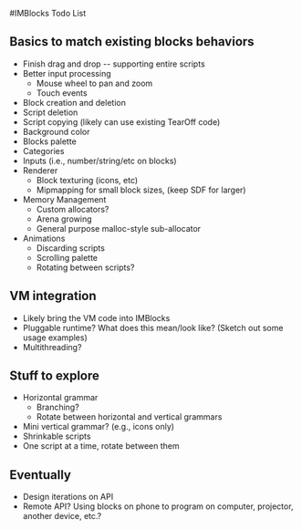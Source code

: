 #IMBlocks Todo List

## Basics to match existing blocks behaviors
  - Finish drag and drop -- supporting entire scripts
  - Better input processing
    - Mouse wheel to pan and zoom
    - Touch events
  - Block creation and deletion
  - Script deletion
  - Script copying (likely can use existing TearOff code)
  - Background color
  - Blocks palette
  - Categories
  - Inputs (i.e., number/string/etc on blocks)
  - Renderer
    - Block texturing (icons, etc)
    - Mipmapping for small block sizes, (keep SDF for larger)
  - Memory Management
    - Custom allocators?
    - Arena growing
    - General purpose malloc-style sub-allocator
  - Animations
    - Discarding scripts
    - Scrolling palette
    - Rotating between scripts?
    
    
    
  
## VM integration
  - Likely bring the VM code into IMBlocks
  - Pluggable runtime? What does this mean/look like? (Sketch out some usage examples)
  - Multithreading?
  

## Stuff to explore
  - Horizontal grammar
    - Branching?
    - Rotate between horizontal and vertical grammars
  - Mini vertical grammar? (e.g., icons only)
  - Shrinkable scripts
  - One script at a time, rotate between them

## Eventually
  - Design iterations on API
  - Remote API? Using blocks on phone to program on computer, projector, another device, etc.?
  